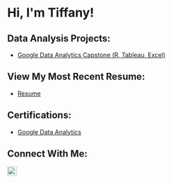 <h1>Hi, I'm Tiffany!</h1>

<h2>Data Analysis Projects:</h2>

- [Google Data Analytics Capstone (R, Tableau, Excel)](https://github.com/tiffanyEspinosa/Google_Data_Analytics_Capstone)

<h2>View My Most Recent Resume:</h2>

- [Resume](https://github.com/tiffanyEspinosa/Resume)
<h2>Certifications:</h2>

- [Google Data Analytics](https://github.com/tiffanyEspinosa/tiffanyEspinosa/assets/133139483/bf0125ba-6959-40a7-a170-d1f0f652089f)

<h2>Connect With Me:</h2>

[<img align="left" alt="TiffanyEspinosa | LinkedIn" width="22px" src="https://cdn.jsdelivr.net/npm/simple-icons@v3/icons/linkedin.svg" />][linkedin]

[linkedin]: https://www.linkedin.com/in/tiffany-espinosa-a19a56278/
